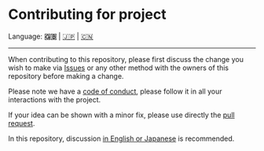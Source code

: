 # Contributing for project

Language: **🇬🇧** | [🇯🇵](./CONTRIBUTING.ja.md) | [🇨🇳](./CONTRIBUTING.zh.md)

---

When contributing to this repository, please first discuss the change you wish to make via [Issues](https://github.com/kurone-kito/launchpad-icons/issues) or any other method with the owners of this repository before making a change.

Please note we have a [code of conduct](./CODE_OF_CONDUCT.md), please follow it in all your interactions with the project.

If your idea can be shown with a minor fix, please use directly the [pull request](https://github.com/kurone-kito/launchpad-icons/pulls).

In this repository, discussion [in English or Japanese](https://translate.google.com/) is recommended.
